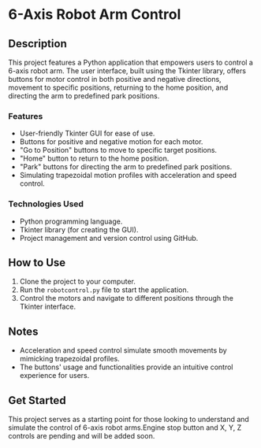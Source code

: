 # 6-Axis Robot Arm Control

## Description

This project features a Python application that empowers users to control a 6-axis robot arm. The user interface, built using the Tkinter library, offers buttons for motor control in both positive and negative directions, movement to specific positions, returning to the home position, and directing the arm to predefined park positions.

### Features

- User-friendly Tkinter GUI for ease of use.
- Buttons for positive and negative motion for each motor.
- "Go to Position" buttons to move to specific target positions.
- "Home" button to return to the home position.
- "Park" buttons for directing the arm to predefined park positions.
- Simulating trapezoidal motion profiles with acceleration and speed control.

### Technologies Used

- Python programming language.
- Tkinter library (for creating the GUI).
- Project management and version control using GitHub.

## How to Use

1. Clone the project to your computer.
2. Run the `robotcontrol.py` file to start the application.
3. Control the motors and navigate to different positions through the Tkinter interface.

## Notes

- Acceleration and speed control simulate smooth movements by mimicking trapezoidal profiles.
- The buttons' usage and functionalities provide an intuitive control experience for users.

## Get Started

This project serves as a starting point for those looking to understand and simulate the control of 6-axis robot arms.Engine stop button and X, Y, Z controls are pending and will be added soon.

